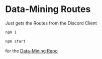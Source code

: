 # Data-Mining Routes

Just gets the Routes from the Discord Client

```bash
npm i

npm start
```

for the [Data-Mining Repo](https://github.com/Discord-Datamining/Discord-Datamining/)
